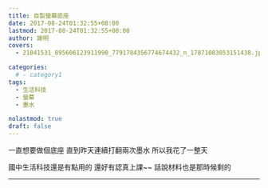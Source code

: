 ```yaml
---
title: 自製螢幕底座
date: 2017-08-24T01:32:55+08:00
lastmod: 2017-08-24T01:32:55+08:00
author: 謝明
covers:
  - 21041531_895606123911990_7791784356774674432_n_17871083053151438.jpg

categories:
  # - category1
tags:
  - 生活科技
  - 螢幕
  - 墨水

nolastmod: true
draft: false
---
```


一直想要做個底座
直到昨天連續打翻兩次墨水
所以我花了一整天

國中生活科技還是有點用的
還好有認真上課~~
話說材料也是那時候剩的

<!--more-->
___